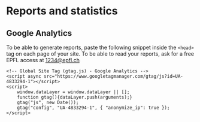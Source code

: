 # Reports and statistics

## Google Analytics

To be able to generate reports, paste the following snippet inside the ```<head>``` tag on each page of your site.
To be able to read your reports, ask for a free EPFL access at <1234@epfl.ch>

```
<!-- Global Site Tag (gtag.js) - Google Analytics -->
<script async src="https://www.googletagmanager.com/gtag/js?id=UA-4833294-1"></script>
<script>
    window.dataLayer = window.dataLayer || [];
    function gtag(){dataLayer.push(arguments);}
    gtag("js", new Date());
    gtag("config", "UA-4833294-1", { "anonymize_ip": true });
</script>
```

